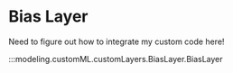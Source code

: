 # Bias Layer

Need to figure out how to integrate my custom code here!

:::modeling.customML.customLayers.BiasLayer.BiasLayer